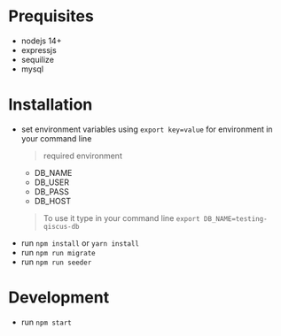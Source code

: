 # Prequisites
- nodejs 14+
- expressjs
- sequilize
- mysql

# Installation
- set environment variables using `export key=value` for environment in your command line 
    > required environment
    - DB_NAME
    - DB_USER
    - DB_PASS
    - DB_HOST
    > To use it type in your command line `export DB_NAME=testing-qiscus-db`
- run `npm install` or `yarn install`
- run `npm run migrate`
- run `npm run seeder`

# Development
- run `npm start`



